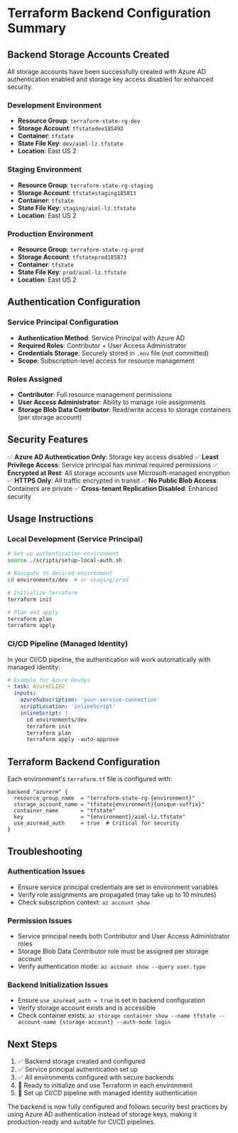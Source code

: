 # Terraform Backend Configuration Summary

## Backend Storage Accounts Created

All storage accounts have been successfully created with Azure AD authentication enabled and storage key access disabled for enhanced security.

### Development Environment
- **Resource Group**: `terraform-state-rg-dev`
- **Storage Account**: `tfstatedev185492`
- **Container**: `tfstate`
- **State File Key**: `dev/aiml-lz.tfstate`
- **Location**: East US 2

### Staging Environment
- **Resource Group**: `terraform-state-rg-staging`
- **Storage Account**: `tfstatestaging185813`
- **Container**: `tfstate`
- **State File Key**: `staging/aiml-lz.tfstate`
- **Location**: East US 2

### Production Environment
- **Resource Group**: `terraform-state-rg-prod`
- **Storage Account**: `tfstateprod185873`
- **Container**: `tfstate`
- **State File Key**: `prod/aiml-lz.tfstate`
- **Location**: East US 2

## Authentication Configuration

### Service Principal Configuration
- **Authentication Method**: Service Principal with Azure AD
- **Required Roles**: Contributor + User Access Administrator
- **Credentials Storage**: Securely stored in `.env` file (not committed)
- **Scope**: Subscription-level access for resource management

### Roles Assigned
- **Contributor**: Full resource management permissions
- **User Access Administrator**: Ability to manage role assignments
- **Storage Blob Data Contributor**: Read/write access to storage containers (per storage account)

## Security Features

✅ **Azure AD Authentication Only**: Storage key access disabled
✅ **Least Privilege Access**: Service principal has minimal required permissions
✅ **Encrypted at Rest**: All storage accounts use Microsoft-managed encryption
✅ **HTTPS Only**: All traffic encrypted in transit
✅ **No Public Blob Access**: Containers are private
✅ **Cross-tenant Replication Disabled**: Enhanced security

## Usage Instructions

### Local Development (Service Principal)
```bash
# Set up authentication environment
source ./scripts/setup-local-auth.sh

# Navigate to desired environment
cd environments/dev  # or staging/prod

# Initialize Terraform
terraform init

# Plan and apply
terraform plan
terraform apply
```

### CI/CD Pipeline (Managed Identity)
In your CI/CD pipeline, the authentication will work automatically with managed identity:

```yaml
# Example for Azure DevOps
- task: AzureCLI@2
  inputs:
    azureSubscription: 'your-service-connection'
    scriptLocation: 'inlineScript'
    inlineScript: |
      cd environments/dev
      terraform init
      terraform plan
      terraform apply -auto-approve
```

## Terraform Backend Configuration

Each environment's `terraform.tf` file is configured with:

```hcl
backend "azurerm" {
  resource_group_name  = "terraform-state-rg-{environment}"
  storage_account_name = "tfstate{environment}{unique-suffix}"
  container_name       = "tfstate"
  key                  = "{environment}/aiml-lz.tfstate"
  use_azuread_auth     = true  # Critical for security
}
```

## Troubleshooting

### Authentication Issues
- Ensure service principal credentials are set in environment variables
- Verify role assignments are propagated (may take up to 10 minutes)
- Check subscription context: `az account show`

### Permission Issues
- Service principal needs both Contributor and User Access Administrator roles
- Storage Blob Data Contributor role must be assigned per storage account
- Verify authentication mode: `az account show --query user.type`

### Backend Initialization Issues
- Ensure `use_azuread_auth = true` is set in backend configuration
- Verify storage account exists and is accessible
- Check container exists: `az storage container show --name tfstate --account-name {storage-account} --auth-mode login`

## Next Steps

1. ✅ Backend storage created and configured
2. ✅ Service principal authentication set up
3. ✅ All environments configured with secure backends
4. 🔄 Ready to initialize and use Terraform in each environment
5. 🔄 Set up CI/CD pipeline with managed identity authentication

The backend is now fully configured and follows security best practices by using Azure AD authentication instead of storage keys, making it production-ready and suitable for CI/CD pipelines.